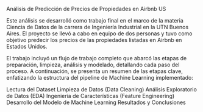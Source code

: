 Análisis de Predicción de Precios de Propiedades en Airbnb US

Este análisis se desarrolló como trabajo final en el marco de la materia Ciencia de Datos de la carrera de Ingeniería Industrial en la UTN Buenos Aires. El proyecto se llevó a cabo en equipo de dos personas y tuvo como objetivo predecir los precios de las propiedades listadas en Airbnb en Estados Unidos.

El trabajo incluyó un flujo de trabajo completo que abarcó las etapas de preparación, limpieza, análisis y modelado, detallando cada paso del proceso. A continuación, se presenta un resumen de las etapas clave, enfatizando la estructura del pipeline de Machine Learning implementado:

Lectura del Dataset
Limpieza de Datos (Data Cleaning)
Análisis Exploratorio de Datos (EDA)
Ingeniería de Características (Feature Engineering)
Desarrollo del Modelo de Machine Learning
Resultados y Conclusiones
